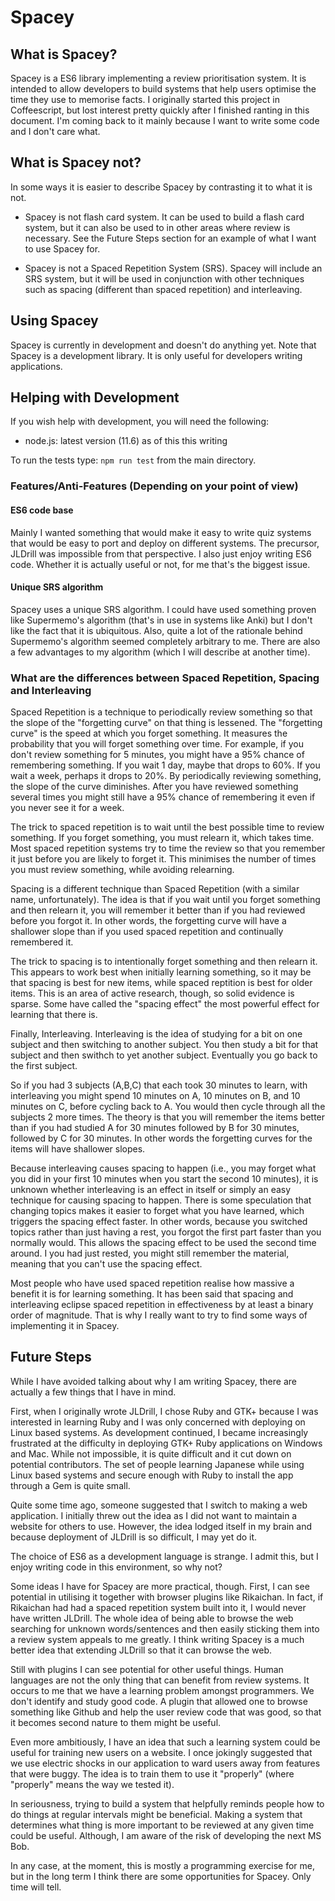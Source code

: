 # Spacey

## What is Spacey?

Spacey is a ES6 library implementing a
review prioritisation system.  It is intended to allow developers to
build systems that help users optimise the time they use to
memorise facts.  I originally started this project in Coffeescript,
but lost interest pretty quickly after I finished ranting in this
document.  I'm coming back to it mainly because I want to write some
code and I don't care what.

## What is Spacey not?

In some ways it is easier to describe Spacey by contrasting it to
what it is not.

- Spacey is not flash card system.  It can be used to build
  a flash card system, but it can also be used to in other
  areas where review is necessary.  See the Future Steps
  section for an example of what I want to use Spacey for.

- Spacey is not a Spaced Repetition System (SRS).  Spacey will
  include an SRS system, but it will be used in conjunction
  with other techniques such as spacing (different than spaced
  repetition) and interleaving.

## Using Spacey

Spacey is currently in development and doesn't do anything yet.
Note that Spacey is a development library.  It is only useful for
developers writing applications.

## Helping with Development

If you wish help with development, you will need the following:

- node.js: latest version (11.6) as of this this writing

To run the tests type: `npm run test` from the main directory.

### Features/Anti-Features (Depending on your point of view)
#### ES6 code base

Mainly I wanted something that would make it easy to write
quiz systems that would be easy to port and deploy on
different systems.  The precursor, JLDrill was impossible
from that perspective.  I also just enjoy writing ES6 code.
Whether it is actually useful or not, for me that's the
biggest issue.

#### Unique SRS algorithm

Spacey uses a unique SRS algorithm.  I could have used something
proven like Supermemo's algorithm (that's in use in systems like
Anki) but I don't like the fact that it is ubiquitous.  Also,
quite a lot of the rationale behind Supermemo's algorithm seemed
completely arbitrary to me.  There are also a few advantages to
my algorithm (which I will describe at another time).

### What are the differences between Spaced Repetition, Spacing and Interleaving

Spaced Repetition is a technique to periodically review something so
that the slope of the "forgetting curve" on that thing is lessened.
The "forgetting curve" is the speed at which you forget something.
It measures the probability that you will forget something over time.
For example, if you don't review something for 5 minutes, you might
have a 95% chance of remembering something.  If you wait 1 day, maybe
that drops to 60%.  If you wait a week, perhaps it drops to 20%.  By
periodically reviewing something, the slope of the curve diminishes.
After you have reviewed something several times you might still have
a 95% chance of remembering it even if you never see it for a week.

The trick to spaced repetition is to wait until the best possible time
to review something.  If you forget something, you must relearn it, which
takes time.  Most spaced repetition systems try to time the review
so that you remember it just before you are likely to forget it.  This
minimises the number of times you must review something, while avoiding
relearning.

Spacing is a different technique than Spaced Repetition (with a similar
name, unfortunately).  The idea is that if you wait until you forget
something and then relearn it, you will remember it better than if
you had reviewed before you forgot it.  In other words, the forgetting
curve will have a shallower slope than if you used spaced repetition
and continually remembered it.

The trick to spacing is to intentionally forget something and then
relearn it.  This appears to work best when initially learning something,
so it may be that spacing is best for new items, while spaced reptition
is best for older items.  This is an area of active research, though,
so solid evidence is sparse.  Some have called the "spacing effect" the
most powerful effect for learning that there is.

Finally, Interleaving.  Interleaving is the idea of studying for a bit
on one subject and then switching to another subject.  You then study
a bit for that subject and then swithch to yet another subject.  Eventually
you go back to the first subject.

So if you had 3 subjects (A,B,C) that each took 30 minutes to learn,
with interleaving you might spend 10 minutes on A, 10 minutes on B,
and 10 minutes on C, before cycling back to A.  You would then cycle
through all the subjects 2 more times.  The theory is that you will
remember the items better than if you had studied A for 30 minutes
followed by B for 30 minutes, followed by C for 30 minutes.  In
other words the forgetting curves for the items will have shallower
slopes.

Because interleaving causes spacing to happen (i.e., you may forget
what you did in your first 10 minutes when you start the second 10
minutes), it is unknown whether interleaving is an effect in itself or
simply an easy technique for causing spacing to happen.  There is some
speculation that changing topics makes it easier to forget what you
have learned, which triggers the spacing effect faster.  In other words,
because you switched topics rather than just having a rest, you
forgot the first part faster than you normally would.  This allows the
spacing effect to be used the second time around.  I you had just rested,
you might still remember the material, meaning that you can't use the
spacing effect.

Most people who have used spaced repetition realise how massive
a benefit it is for learning something.  It has been said that spacing
and interleaving eclipse spaced repetition in effectiveness by at least
a binary order of magnitude.  That is why I really want to try to find
some ways of implementing it in Spacey.

Future Steps
------------
While I have avoided talking about why I am writing Spacey, there are
actually a few things that I have in mind.

First, when I originally wrote JLDrill, I chose Ruby and GTK+ because
I was interested in learning Ruby and I was only concerned with deploying
on Linux based systems. As development continued, I became increasingly
frustrated at the difficulty in deploying GTK+ Ruby applications on
Windows and Mac.  While not impossible, it is quite difficult and it
cut down on potential contributors.  The set of people learning Japanese
while using Linux based systems and secure enough with Ruby to install
the app through a Gem is quite small.

Quite some time ago, someone suggested that I switch to making a web
application.  I initially threw out the idea as I did not want to
maintain a website for others to use.  However, the idea lodged itself in
my brain and because deployment of JLDrill is so difficult, I may yet
do it.

The choice of ES6 as a development language is strange.  I admit this,
but I enjoy writing code in this environment, so why not?

Some ideas I have for Spacey are more practical, though.  First, I can
see potential in utilising it together with browser plugins like
Rikaichan.  In fact, if Rikaichan had had a spaced repetition system
built into it, I would never have written JLDrill.  The whole idea of
being able to browse the web searching for unknown words/sentences
and then easily sticking them into a review system appeals to me
greatly.  I think writing Spacey is a much better idea that extending
JLDrill so that it can browse the web.

Still with plugins I can see potential for other useful things.  Human
languages are not the only thing that can benefit from review systems.
It occurs to me that we have a learning problem amongst programmers.
We don't identify and study good code.  A plugin that allowed one to
browse something like Github and help the user review code that was
good, so that it becomes second nature to them might be useful.

Even more ambitiously, I have an idea that such a learning system could
be useful for training new users on a website.  I once jokingly
suggested that we use electric shocks in our application to ward users
away from features that were buggy.  The idea is to train them to use
it "properly" (where "properly" means the way we tested it).

In seriousness, trying to build a system that helpfully reminds people
how to do things at regular intervals might be beneficial.  Making
a system that determines what thing is more important to be reviewed
at any given time could be useful.  Although, I am aware of the risk
of developing the next MS Bob.

In any case, at the moment, this is mostly a programming exercise for me,
but in the long term I think there are some opportunities for Spacey.
Only time will tell.

